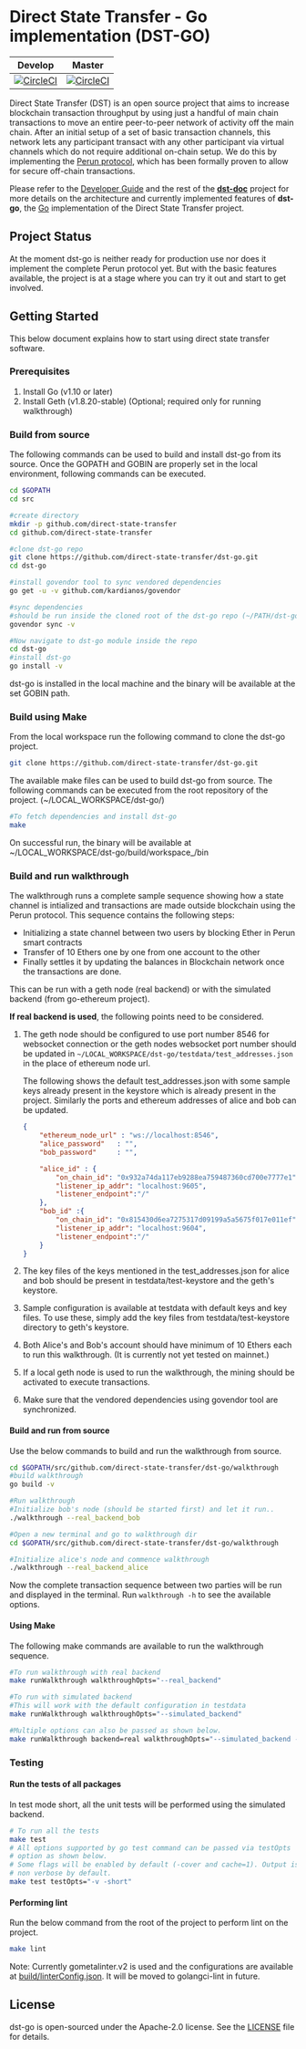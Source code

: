 # Direct State Transfer - Go implementation (DST-GO)

| Develop | Master |
| :----: | :-----: |
| [![CircleCI](https://circleci.com/gh/direct-state-transfer/dst-go/tree/develop.svg?style=shield)](https://circleci.com/gh/direct-state-transfer/dst-go/tree/develop) | [![CircleCI](https://circleci.com/gh/direct-state-transfer/dst-go/tree/master.svg?style=shield)](https://circleci.com/gh/direct-state-transfer/dst-go/tree/master) |

Direct State Transfer (DST) is an open source project that aims to
increase blockchain transaction throughput by using just a handful of
main chain transactions to move an entire peer-to-peer network of
activity off the main chain.  After an initial setup of a set of basic
transaction channels, this network lets any participant transact with
any other participant via virtual channels which do not require
additional on-chain setup.  We do this by implementing the [Perun
protocol](https://perun.network/), which has been formally proven to
allow for secure off-chain transactions.

Please refer to the [Developer
Guide](https://github.com/direct-state-transfer/dst-doc/blob/master/source/developer_guide.rst)
and the rest of the
**[dst-doc](https://github.com/direct-state-transfer/dst-doc)** project
for more details on the architecture and currently implemented features
of **dst-go**, the [Go](https://golang.org/) implementation of the
Direct State Transfer project.

## Project Status

At the moment dst-go is neither ready for production use nor does it
implement the complete Perun protocol yet. But with the basic features
available, the project is at a stage where you can try it out and start
to get involved.

## Getting Started

This below document explains how to start using direct state transfer software.

### Prerequisites

1. Install Go (v1.10 or later)
2. Install Geth (v1.8.20-stable) (Optional; required only for running walkthrough)

### Build from source

The following commands can be used to build and install dst-go from its source.
Once the GOPATH and GOBIN are properly set in the local environment, following commands can be executed.

```bash
cd $GOPATH
cd src

#create directory
mkdir -p github.com/direct-state-transfer
cd github.com/direct-state-transfer

#clone dst-go repo
git clone https://github.com/direct-state-transfer/dst-go.git
cd dst-go

#install govendor tool to sync vendored dependencies
go get -u -v github.com/kardianos/govendor

#sync dependencies
#should be run inside the cloned root of the dst-go repo (~/PATH/dst-go)
govendor sync -v

#Now navigate to dst-go module inside the repo
cd dst-go
#install dst-go
go install -v
```

dst-go is installed in the local machine and the binary will be available at the set GOBIN path.

### Build using Make

From the local workspace run the following command to clone the dst-go project.

```bash
git clone https://github.com/direct-state-transfer/dst-go.git
```

The available make files can be used to build dst-go from source.
The following commands can be executed from the root repository of the project.
(~/LOCAL_WORKSPACE/dst-go/)

```bash
#To fetch dependencies and install dst-go
make
```

On successful run, the binary will be available at ~/LOCAL_WORKSPACE/dst-go/build/workspace_/bin

### Build and run walkthrough

The walkthrough runs a complete sample sequence showing how a state channel is intialized and transactions are made outside blockchain using the Perun protocol.
This sequence contains the following steps:

* Initializing a state channel between two users by blocking Ether in Perun smart contracts
* Transfer of 10 Ethers one by one from one account to the other
* Finally settles it by updating the balances in Blockchain network once the transactions are done.

This can be run with a geth node (real backend) or with the simulated backend (from go-ethereum project).

**If real backend is used**, the following points need to be considered.

1. The geth node should be configured to use port number 8546 for
   websocket connection or the geth nodes websocket port number should
   be updated in `~/LOCAL_WORKSPACE/dst-go/testdata/test_addresses.json`
   in the place of ethereum node url.

    The following shows the default test_addresses.json with some sample keys already present in the keystore which is already present in the project. Similarly the ports and ethereum addresses of alice and bob can be updated.

    ```json
    {
        "ethereum_node_url" : "ws://localhost:8546",
        "alice_password"   : "",
        "bob_password"     : "",

        "alice_id" : {
            "on_chain_id": "0x932a74da117eb9288ea759487360cd700e7777e1",
            "listener_ip_addr": "localhost:9605",
            "listener_endpoint":"/"
        },
        "bob_id" :{
            "on_chain_id": "0x815430d6ea7275317d09199a5a5675f017e011ef",
            "listener_ip_addr": "localhost:9604",
            "listener_endpoint":"/"
        }
    }
    ```

2. The key files of the keys mentioned in the test_addresses.json for alice and bob should be present in testdata/test-keystore and the geth's keystore.
3. Sample configuration is available at testdata with default keys and key files. To use these, simply add the key files from testdata/test-keystore directory to geth's keystore.
4. Both Alice's and Bob's account should have minimum of 10 Ethers each to run this walkthrough. (It is currently not yet tested on mainnet.)
5. If a local geth node is used to run the walkthrough, the mining should be activated to execute transactions.
6. Make sure that the vendored dependencies using govendor tool are synchronized.

#### Build and run from source

Use the below commands to build and run the walkthrough from source.

```bash
cd $GOPATH/src/github.com/direct-state-transfer/dst-go/walkthrough
#build walkthrough
go build -v

#Run walkthrough
#Initialize bob's node (should be started first) and let it run..
./walkthrough --real_backend_bob

#Open a new terminal and go to walkthrough dir
cd $GOPATH/src/github.com/direct-state-transfer/dst-go/walkthrough

#Initialize alice's node and commence walkthrough
./walkthrough --real_backend_alice
```

Now the complete transaction sequence between two parties will be run and displayed in the terminal. Run `walkthrough -h` to see the available options.

#### Using Make

The following make commands are available to run the walkthrough sequence.

```bash
#To run walkthrough with real backend
make runWalkthrough walkthroughOpts="--real_backend"

#To run with simulated backend
#This will work with the default configuration in testdata
make runWalkthrough walkthroughOpts="--simulated_backend"

#Multiple options can also be passed as shown below.
make runWalkthrough backend=real walkthroughOpts="--simulated_backend --dispute --ch_message_print"
```

### Testing

#### Run the tests of all packages

In test mode short, all the unit tests will be performed using the simulated backend.

```bash
# To run all the tests
make test
# All options supported by go test command can be passed via testOpts
# option as shown below.
# Some flags will be enabled by default (-cover and cache=1). Output is
# non verbose by default.
make test testOpts="-v -short"
```

#### Performing lint

Run the below command from the root of the project to perform lint on the project.

```bash
make lint
```

Note: Currently gometalinter.v2 is used and the configurations are
available at [build/linterConfig.json](build/linterConfig.json). It will
be moved to golangci-lint in future.

## License

dst-go is open-sourced under the Apache-2.0 license. See the
[LICENSE](LICENSE) file for details.
